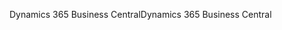 <span data-ttu-id="38b2e-101">Dynamics 365 Business Central</span><span class="sxs-lookup"><span data-stu-id="38b2e-101">Dynamics 365 Business Central</span></span>

